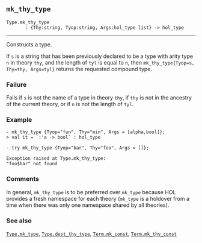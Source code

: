 ## `mk_thy_type`

``` hol4
Type.mk_thy_type
       : {Thy:string, Tyop:string, Args:hol_type list} -> hol_type
```

------------------------------------------------------------------------

Constructs a type.

If `s` is a string that has been previously declared to be a type with
arity type `n` in theory `thy`, and the length of `tyl` is equal to `n`,
then `mk_thy_type{Tyop=s, Thy=thy, Args=tyl}` returns the requested
compound type.

### Failure

Fails if `s` is not the name of a type in theory `thy`, if `thy` is not
in the ancestry of the current theory, or if `n` is not the length of
`tyl`.

### Example

``` hol4
- mk_thy_type {Tyop="fun", Thy="min", Args = [alpha,bool]};
> val it = `:'a -> bool` : hol_type

- try mk_thy_type {Tyop="bar", Thy="foo", Args = []};

Exception raised at Type.mk_thy_type:
"foo$bar" not found
```

### Comments

In general, `mk_thy_type` is to be preferred over `mk_type` because HOL
provides a fresh namespace for each theory (`mk_type` is a holdover from
a time when there was only one namespace shared by all theories).

### See also

[`Type.mk_type`](#Type.mk_type),
[`Type.dest_thy_type`](#Type.dest_thy_type),
[`Term.mk_const`](#Term.mk_const),
[`Term.mk_thy_const`](#Term.mk_thy_const)
